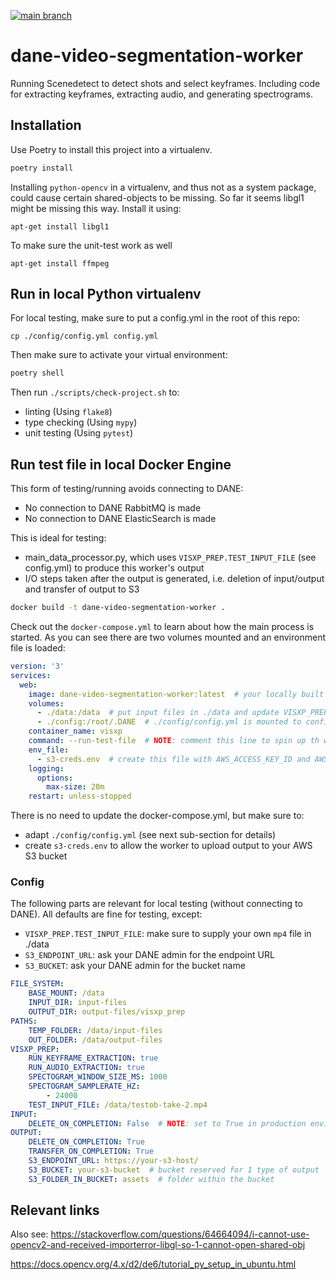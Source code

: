 [![main branch](https://github.com/beeldengeluid/dane-video-segmentation-worker/actions/workflows/main-branch.yml/badge.svg)](https://github.com/beeldengeluid/dane-video-segmentation-worker/actions/workflows/main-branch.yml)

# dane-video-segmentation-worker

Running Scenedetect to detect shots and select keyframes.
Including code for extracting keyframes,  extracting audio, and generating spectrograms.


## Installation

Use Poetry to install this project into a virtualenv.

```sh
poetry install
```

Installing `python-opencv` in a virtualenv, and thus not as a system package, could cause certain shared-objects to be missing. So far it seems libgl1 might be missing this way. Install it using:

```
apt-get install libgl1
```

To make sure the unit-test work as well

```
apt-get install ffmpeg
```


## Run in local Python virtualenv

For local testing, make sure to put a config.yml in the root of this repo:

```
cp ./config/config.yml config.yml
```

Then make sure to activate your virtual environment:

```sh
poetry shell
```

Then run `./scripts/check-project.sh` to:

- linting (Using `flake8`)
- type checking (Using `mypy`)
- unit testing (Using `pytest`)

## Run test file in local Docker Engine

This form of testing/running avoids connecting to DANE:

- No connection to DANE RabbitMQ is made
- No connection to DANE ElasticSearch is made

This is ideal for testing:

- main_data_processor.py, which uses `VISXP_PREP.TEST_INPUT_FILE` (see config.yml) to produce this worker's output
- I/O steps taken after the output is generated, i.e. deletion of input/output and transfer of output to S3

```sh
docker build -t dane-video-segmentation-worker .
```

Check out the `docker-compose.yml` to learn about how the main process is started. As you can see there are two volumes mounted and an environment file is loaded:

```yml
version: '3'
services:
  web:
    image: dane-video-segmentation-worker:latest  # your locally built docker image
    volumes:
      - ./data:/data  # put input files in ./data and update VISXP_PREP.TEST_INPUT_FILE in ./config/config.yml
      - ./config:/root/.DANE  # ./config/config.yml is mounted to configure the main process
    container_name: visxp
    command: --run-test-file  # NOTE: comment this line to spin up th worker
    env_file:
      - s3-creds.env  # create this file with AWS_ACCESS_KEY_ID and AWS_SECRET_ACCESS_KEY to allow boto3 to connect to your AWS S3 bucket (see OUTPUT.S3_* variables in config.yml)
    logging:
      options:
        max-size: 20m
    restart: unless-stopped
```

There is no need to update the docker-compose.yml, but make sure to:

- adapt `./config/config.yml` (see next sub-section for details)
- create `s3-creds.env` to allow the worker to upload output to your AWS S3 bucket

### Config

The following parts are relevant for local testing (without connecting to DANE). All defaults
are fine for testing, except:

- `VISXP_PREP.TEST_INPUT_FILE`: make sure to supply your own `mp4` file in ./data
- `S3_ENDPOINT_URL`: ask your DANE admin for the endpoint URL
- `S3_BUCKET`: ask your DANE admin for the bucket name

```yml
FILE_SYSTEM:
    BASE_MOUNT: /data
    INPUT_DIR: input-files
    OUTPUT_DIR: output-files/visxp_prep
PATHS:
    TEMP_FOLDER: /data/input-files
    OUT_FOLDER: /data/output-files
VISXP_PREP:
    RUN_KEYFRAME_EXTRACTION: true
    RUN_AUDIO_EXTRACTION: true
    SPECTOGRAM_WINDOW_SIZE_MS: 1000
    SPECTOGRAM_SAMPLERATE_HZ:
        - 24000
    TEST_INPUT_FILE: /data/testob-take-2.mp4
INPUT:
    DELETE_ON_COMPLETION: False  # NOTE: set to True in production environment
OUTPUT:
    DELETE_ON_COMPLETION: True
    TRANSFER_ON_COMPLETION: True
    S3_ENDPOINT_URL: https://your-s3-host/
    S3_BUCKET: your-s3-bucket  # bucket reserved for 1 type of output
    S3_FOLDER_IN_BUCKET: assets  # folder within the bucket
```

## Relevant links

Also see:
https://stackoverflow.com/questions/64664094/i-cannot-use-opencv2-and-received-importerror-libgl-so-1-cannot-open-shared-obj

https://docs.opencv.org/4.x/d2/de6/tutorial_py_setup_in_ubuntu.html
